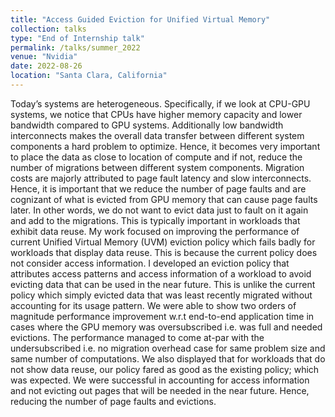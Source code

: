 ```yaml
---
title: "Access Guided Eviction for Unified Virtual Memory"
collection: talks
type: "End of Internship talk"
permalink: /talks/summer_2022
venue: "Nvidia"
date: 2022-08-26
location: "Santa Clara, California"
---
```

Today’s systems are heterogeneous. Specifically, if we look at CPU-GPU systems, we notice that CPUs have higher memory capacity and lower bandwidth compared to GPU systems. 
Additionally low bandwidth interconnects makes the overall data transfer between different system components a hard problem to optimize. Hence, it becomes very important to place the data as close to location
of compute and if not, reduce the number of migrations between different system components. Migration costs are majorly attributed to page fault latency and slow interconnects. Hence, it is
important that we reduce the number of page faults and are cognizant of what is evicted from GPU memory that can cause page faults later. In other words, we do not want to evict data just to
fault on it again and add to the migrations. This is typically important in workloads that exhibit data reuse.
My work focused on improving the performance of current Unified Virtual Memory (UVM) eviction policy which fails badly for workloads that display data reuse. This is because
the current policy does not consider access information. 
I developed an eviction policy that attributes access patterns and access information of a workload to avoid evicting data that can be used in the near
future. This is unlike the current policy which simply evicted data that was least recently migrated without accounting for its usage pattern. We were able to show two orders of magnitude performance improvement
w.r.t end-to-end application time in cases where the GPU memory was oversubscribed i.e. was
full and needed evictions. The performance managed to come at-par with the undersubscribed i.e. no migration overhead case for same problem size and same number of computations. We
also displayed that for workloads that do not show data reuse, our policy fared as good as the existing policy; which was expected. We were successful in accounting for access information and
not evicting out pages that will be needed in the near future. Hence, reducing the number of page faults and evictions.

